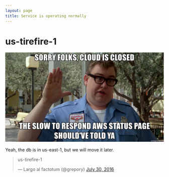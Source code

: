 ```yaml
---
layout: page
title: Service is operating normally
---
```

# us-tirefire-1

![It's probably fine...][cloud]

Yeah, the db is in us-east-1, but we will move it later.

<blockquote class="twitter-tweet" data-lang="en"><p lang="en" dir="ltr">us-tirefire-1</p>&mdash; Largo al factotum (@grepory) <a href="https://twitter.com/grepory/status/759204528382210049">July 30, 2016</a></blockquote>
<script async src="//platform.twitter.com/widgets.js" charset="utf-8"></script>

[cloud]: ./cloud.jpg
